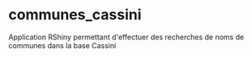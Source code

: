 # communes_cassini
Application RShiny permettant d'effectuer des recherches de noms de communes dans la base Cassini
